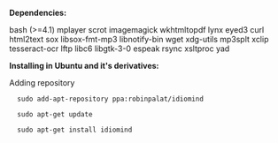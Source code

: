 
<b>Dependencies:</b>

bash (>=4.1) mplayer scrot imagemagick wkhtmltopdf lynx eyed3 curl html2text sox libsox-fmt-mp3 libnotify-bin wget xdg-utils mp3splt xclip tesseract-ocr lftp libc6 libgtk-3-0 espeak rsync xsltproc yad



<b>Installing in Ubuntu and it's derivatives:</b>

Adding repository

      sudo add-apt-repository ppa:robinpalat/idiomind
      
      sudo apt-get update
      
      sudo apt-get install idiomind
      
